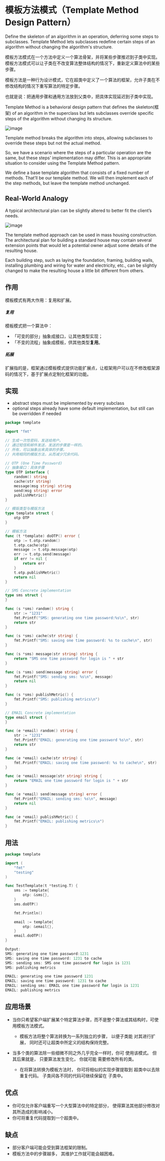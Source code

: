 # 模板方法模式（Template Method Design Pattern）

Define the skeleton of an algorithm in an operation, deferring some steps to subclasses. Template Method lets subclasses
redefine certain steps of an algorithm without changing the algorithm's structure.

模板方法模式在一个方法中定义一个算法骨架，并将某些步骤推迟到子类中实现。模板方法模式可以让子类在不改变算法整体结构的情况下，重新定义算法中的某些步骤。

模板方法是一种行为设计模式，它在超类中定义了一个算法的框架，允许子类在不修改结构的情况下重写算法的特定步骤。

也就是说：把通用步骤和通用方法放到父类中，把具体实现延迟到子类中实现。

Template Method is a behavioral design pattern that defines the skeleton(框架) of an algorithm in the superclass but lets
subclasses override specific steps of the algorithm without changing its structure.

![image](https://user-images.githubusercontent.com/65383410/165442902-28625ab1-c6e0-4639-8233-b3e82288947e.png)

Template method breaks the algorithm into steps, allowing subclasses to override these steps but not the actual method.

So, we have a scenario where the steps of a particular operation are the same, but these steps’ implementation may
differ. This is an appropriate situation to consider using the Template Method pattern.

We define a base template algorithm that consists of a fixed number of methods. That’ll be our template method. We will
then implement each of the step methods, but leave the template method unchanged.

## Real-World Analogy

A typical architectural plan can be slightly altered to better fit the client’s needs.

![image](https://user-images.githubusercontent.com/65383410/165469665-91ef19fa-d80c-43e3-b190-bfed4c7f4579.png)

The template method approach can be used in mass housing construction. The architectural plan for building a standard
house may contain several extension points that would let a potential owner adjust some details of the resulting house.

Each building step, such as laying the foundation, framing, building walls, installing plumbing and wiring for water and
electricity, etc., can be slightly changed to make the resulting house a little bit different from others.

## 作用

模板模式有两大作用：复用和扩展。

##### 复用

模板模式把一个算法中：

- 「可变的部分」抽象成接口，让其他类型实现；
- 「不变的流程」抽象成模板，供其他类型**复用**。

##### 拓展

扩展指的是，框架通过模板模式提供功能扩展点，让框架用户可以在不修改框架源码的情况下，基于扩展点定制化框架的功能。

## 实现

- abstract steps must be implemented by every subclass
- optional steps already have some default implementation, but still can be overridden if needed

```go
package template

import "fmt"

// 生成一次性密码，发送给用户。
// 通过短信和邮件发送，发送的步骤是一样的。
// 所有，可以抽象出来具体的步骤。
// 共用相同的模版方法，从而减少冗余代码。

// OTP (One Time Password)
// 抽象接口：具体步骤
type OTP interface {
	random() string
	cache(str string)
	message(msg string) string
	send(msg string) error
	publishMetric()
}

// 模版类型与模版方法
type template struct {
	otp OTP
}

// 模板方法
func (t *template) doOTP() error {
	otp := t.otp.random()
	t.otp.cache(otp)
	message := t.otp.message(otp)
	err := t.otp.send(message)
	if err != nil {
		return err
	}
	t.otp.publishMetric()
	return nil
}

// SMS Concrete implementation
type sms struct {
}

func (s *sms) random() string {
	str := "1231"
	fmt.Printf("SMS: generating one time password:%s\n", str)
	return str
}

func (s *sms) cache(str string) {
	fmt.Printf("SMS: saving one time password: %s to cache\n", str)
}

func (s *sms) message(str string) string {
	return "SMS one time password for login is " + str
}

func (s *sms) send(message string) error {
	fmt.Printf("SMS: sending sms: %s\n", message)
	return nil
}

func (s *sms) publishMetric() {
	fmt.Printf("SMS: publishing metrics\n")
}

// EMAIL Concrete implementation
type email struct {
}

func (e *email) random() string {
	str := "1231"
	fmt.Printf("EMAIL: generating one time password %s\n", str)
	return str
}

func (e *email) cache(str string) {
	fmt.Printf("EMAIL: saving one time password: %s to cache\n", str)
}

func (e *email) message(str string) string {
	return "EMAIL one time password for login is " + str
}

func (e *email) send(message string) error {
	fmt.Printf("EMAIL: sending sms: %s\n", message)
	return nil
}

func (e *email) publishMetric() {
	fmt.Printf("EMAIL: publishing metrics\n")
}

```

## 用法

```go
package template

import (
	"fmt"
	"testing"
)

func TestTemplate(t *testing.T) {
	sms := template{
		otp: &sms{},
	}
	sms.doOTP()

	fmt.Println()

	email := template{
		otp: &email{},
	}
	email.doOTP()
}

Output:
SMS: generating one time password:1231
SMS: saving one time password: 1231 to cache
SMS: sending sms: SMS one time password for login is 1231
SMS: publishing metrics

EMAIL: generating one time password 1231
EMAIL: saving one time password: 1231 to cache
EMAIL: sending sms: EMAIL one time password for login is 1231
EMAIL: publishing metrics

```

## 应用场景

- 当你只希望客户端扩展某个特定算法步骤，而不是整个算法或其结构时，可使用模板方法模式。
    - 模板方法将整个算法转换为一系列独立的步骤， 以便子类能 对其进行扩展， 同时还可让超类中所定义的结构保持完整。

- 当多个类的算法除一些细微不同之外几乎完全一样时，你可 使用该模式。 但其后果就是， 只要算法发生变化， 你就可能 需要修改所有的类。
    - 在将算法转换为模板方法时， 你可将相似的实现步骤提取到 超类中以去除重复代码。 子类间各不同的代码可继续保留在 子类中。

## 优点

- 你可仅允许客户端重写一个大型算法中的特定部分， 使得算法其他部分修改对其所造成的影响减小。
- 你可将重复代码提取到一个超类中。

## 缺点

- 部分客户端可能会受到算法框架的限制。
- 模板方法中的步骤越多， 其维护工作就可能会越困难。
